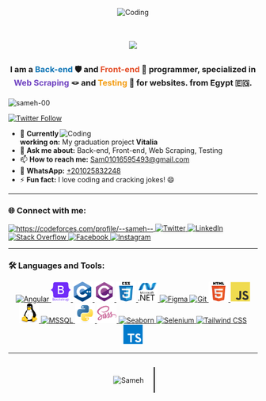 <p align="center">
  <img alt="Coding" width="800" height="450" src="https://th.bing.com/th/id/R.4e0fba8e2f5ec48b69b5e0a3138bad87?rik=%2fl41wzO44MvraA&pid=ImgRaw&r=0" />
</p>

<h1 align="center">
  <a href="https://github.com/sameh-00">
    <img src="https://readme-typing-svg.herokuapp.com/?lines=Hello,+👋;I'm+Sameh+Essam_..💵..;Nice+to+meet+you!😘&center=true&size=30">
  </a>
</h1> 
  

<h3 align="center">
  I am a <span style="color: #0e75b6;">Back-end</span> 🛡️ and <span style="color: #e34c26;">Front-end</span> 🧱 programmer, 
  specialized in <span style="color: #6f42c1;">Web Scraping</span> 🪢 and <span style="color: #f39c12;">Testing</span> 🔧 for websites. from Egypt 🇪🇬.
</h3>

<p align="left"> 
  <img src="https://komarev.com/ghpvc/?username=sameh-00&label=Profile%20views&color=0e75b6&style=flat" alt="sameh-00" /> 
</p>

<p align="left"> 
  <a href="https://twitter.com/aliessa41089460" target="blank">
    <img src="https://img.shields.io/twitter/follow/aliessa41089460?logo=twitter&style=for-the-badge" alt="Twitter Follow" />
  </a> 
</p>

<img align="right" alt="Coding" width="400" src="https://media4.giphy.com/media/v1.Y2lkPTc5MGI3NjExbXI0dWcycGhoa3RzaWl4ZzV1Njg0MHVicmN4czJ5dm1tazNkN2I2eSZlcD12MV9pbnRlcm5hbF9naWZfYnlfaWQmY3Q9Zw/RbDKaczqWovIugyJmW/giphy.webp">

- 🔭 **Currently working on:** My graduation project **Vitalia**  
- 💬 **Ask me about:** Back-end, Front-end, Web Scraping, Testing  
- 📫 **How to reach me:** [Sam01016595493@gmail.com](mailto:Sam01016595493@gmail.com)  
- 📱 **WhatsApp:** [+201025832248](https://wa.me/201025832248)  
- ⚡ **Fun fact:** I love coding and cracking jokes! 😄  

---

<h3 align="left">🌐 Connect with me:</h3>
<p align="left">
  <a href="https://codeforces.com/profile/--sameh--" target="blank">
    <img align="center" src="https://raw.githubusercontent.com/rahuldkjain/github-profile-readme-generator/master/src/images/icons/Social/codeforces.svg" alt="https://codeforces.com/profile/--sameh--" height="30" width="40" />
  </a>
  <a href="https://twitter.com/aliessa41089460" target="blank">
    <img src="https://raw.githubusercontent.com/rahuldkjain/github-profile-readme-generator/master/src/images/icons/Social/twitter.svg" alt="Twitter" height="30" width="40" />
  </a>
  <a href="https://linkedin.com/in/sameh-essam-659b9b239/" target="blank">
    <img src="https://raw.githubusercontent.com/rahuldkjain/github-profile-readme-generator/master/src/images/icons/Social/linked-in-alt.svg" alt="LinkedIn" height="30" width="40" />
  </a>
  <a href="https://stackoverflow.com/users/23349765/sameh-essam" target="blank">
    <img src="https://raw.githubusercontent.com/rahuldkjain/github-profile-readme-generator/master/src/images/icons/Social/stack-overflow.svg" alt="Stack Overflow" height="30" width="40" />
  </a>
  <a href="https://web.facebook.com/sameh.essam.5439" target="blank">
    <img src="https://raw.githubusercontent.com/rahuldkjain/github-profile-readme-generator/master/src/images/icons/Social/facebook.svg" alt="Facebook" height="30" width="40" />
  </a>
  <a href="https://www.instagram.com/s_a_m_e_h_55/" target="blank">
    <img src="https://raw.githubusercontent.com/rahuldkjain/github-profile-readme-generator/master/src/images/icons/Social/instagram.svg" alt="Instagram" height="30" width="40" />
  </a>
</p>

---

<h3 align="left">🛠️ Languages and Tools:</h3>
<p align="center">
    <a href="https://angular.io" target="_blank">
      <img src="https://angular.io/assets/images/logos/angular/angular.svg" alt="Angular" width="40" height="40" />
    </a>
    <a href="https://getbootstrap.com" target="_blank">
      <img src="https://raw.githubusercontent.com/devicons/devicon/master/icons/bootstrap/bootstrap-plain-wordmark.svg" alt="Bootstrap" width="40" height="40" />
    </a>
    <a href="https://www.w3schools.com/cpp/" target="_blank">
      <img src="https://raw.githubusercontent.com/devicons/devicon/master/icons/cplusplus/cplusplus-original.svg" alt="C++" width="40" height="40" />
    </a>
    <a href="https://www.w3schools.com/cs/" target="_blank">
      <img src="https://raw.githubusercontent.com/devicons/devicon/master/icons/csharp/csharp-original.svg" alt="C#" width="40" height="40" />
    </a>
    <a href="https://www.w3schools.com/css/" target="_blank">
      <img src="https://raw.githubusercontent.com/devicons/devicon/master/icons/css3/css3-original-wordmark.svg" alt="CSS3" width="40" height="40" />
    </a>
    <a href="https://dotnet.microsoft.com/" target="_blank">
      <img src="https://raw.githubusercontent.com/devicons/devicon/master/icons/dot-net/dot-net-original-wordmark.svg" alt=".NET" width="40" height="40" />
    </a>
    <a href="https://www.figma.com/" target="_blank">
      <img src="https://www.vectorlogo.zone/logos/figma/figma-icon.svg" alt="Figma" width="40" height="40" />
    </a>
    <a href="https://git-scm.com/" target="_blank">
      <img src="https://www.vectorlogo.zone/logos/git-scm/git-scm-icon.svg" alt="Git" width="40" height="40" />
    </a>
    <a href="https://www.w3.org/html/" target="_blank">
      <img src="https://raw.githubusercontent.com/devicons/devicon/master/icons/html5/html5-original-wordmark.svg" alt="HTML5" width="40" height="40" />
    </a>
    <a href="https://developer.mozilla.org/en-US/docs/Web/JavaScript" target="_blank">
      <img src="https://raw.githubusercontent.com/devicons/devicon/master/icons/javascript/javascript-original.svg" alt="JavaScript" width="40" height="40" />
    </a>
    <a href="https://www.linux.org/" target="_blank">
      <img src="https://raw.githubusercontent.com/devicons/devicon/master/icons/linux/linux-original.svg" alt="Linux" width="40" height="40" />
    </a>
    <a href="https://www.microsoft.com/en-us/sql-server" target="_blank">
      <img src="https://www.svgrepo.com/show/303229/microsoft-sql-server-logo.svg" alt="MSSQL" width="40" height="40" />
    </a>
    <a href="https://www.python.org" target="_blank">
      <img src="https://raw.githubusercontent.com/devicons/devicon/master/icons/python/python-original.svg" alt="Python" width="40" height="40" />
    </a>
    <a href="https://sass-lang.com" target="_blank">
      <img src="https://raw.githubusercontent.com/devicons/devicon/master/icons/sass/sass-original.svg" alt="SASS" width="40" height="40" />
    </a>
    <a href="https://seaborn.pydata.org/" target="_blank">
      <img src="https://seaborn.pydata.org/_images/logo-mark-lightbg.svg" alt="Seaborn" width="40" height="40" />
    </a>
    <a href="https://www.selenium.dev" target="_blank">
      <img src="https://raw.githubusercontent.com/detain/svg-logos/780f25886640cef088af994181646db2f6b1a3f8/svg/selenium-logo.svg" alt="Selenium" width="40" height="40" />
    </a>
    <a href="https://tailwindcss.com/" target="_blank">
      <img src="https://www.vectorlogo.zone/logos/tailwindcss/tailwindcss-icon.svg" alt="Tailwind CSS" width="40" height="40" />
    </a>
    <a href="https://www.typescriptlang.org/" target="_blank">
      <img src="https://raw.githubusercontent.com/devicons/devicon/master/icons/typescript/typescript-original.svg" alt="TypeScript" width="40" height="40" />
    </a>
</p>

<hr>

<div style="display: flex; gap: 20px; justify-content: center; align-items: center;">
<p>&nbsp;<img align="center" src="https://github-readme-stats.vercel.app/api?username=sameh-00&show_icons=true&locale=en&theme=tokyonight" alt="Sameh" /></p>
  <hr style="height: 50px; border: 1px solid #000;" />
  </div>
